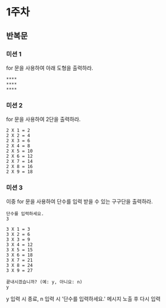 # 1주차

<a id="for"></a>
## 반복문
### 미션 1
for 문을 사용하여 아래 도형을 출력하라.
```
****
****
****
```

### 미션 2
for 문을 사용하여 2단을 출력하라.
```
2 X 1 = 2
2 X 2 = 4
2 X 3 = 6
2 X 4 = 8
2 X 5 = 10
2 X 6 = 12
2 X 7 = 14
2 X 8 = 16
2 X 9 = 18
```

### 미션 3
이중 for 문을 사용하여 단수를 입력 받을 수 있는 구구단을 출력하라.
```
단수를 입력하세요.
3

3 X 1 = 3
3 X 2 = 6
3 X 3 = 9
3 X 4 = 12
3 X 5 = 15
3 X 6 = 18
3 X 7 = 21
3 X 8 = 24
3 X 9 = 27

끝내시겠습니까? (예: y, 아니요: n)
y
```
y 입력 시 종료, n 입력 시 '단수를 입력하세요.' 메시지 노출 후 다시 입력